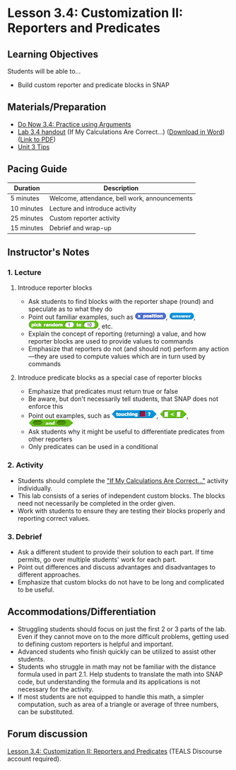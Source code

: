 # Lesson 3.4: Customization II: Reporters and Predicates

## Learning Objectives

Students will be able to...

- Build custom reporter and predicate blocks in SNAP

## Materials/Preparation

- [Do Now 3.4: Practice using Arguments](do_now_34.md)
- [Lab 3.4 handout](lab_34.md) (If My Calculations Are Correct...) ([Download in Word](https://github.com/TEALSK12/introduction-to-computer-science/raw/master/Unit%203%20Word/Lab%203.4%20If%20My%20Calculations%20Are%20Correct.docx)) ([Link to PDF](https://github.com/TEALSK12/introduction-to-computer-science/raw/master/Unit%203%20PDF/Lab%203.4%20If%20My%20Calculations%20Are%20Correct.pdf))
- [Unit 3 Tips](unit_3_tips.md)

## Pacing Guide

| Duration   | Description                                   |
| ---------- | --------------------------------------------- |
| 5 minutes  | Welcome, attendance, bell work, announcements |
| 10 minutes | Lecture and introduce activity                |
| 25 minutes | Custom reporter activity                      |
| 15 minutes | Debrief and wrap-up                           |

## Instructor's Notes

### 1.  Lecture

1. Introduce reporter blocks

    - Ask students to find blocks with the reporter shape (round) and speculate as to what they do
    - Point out familiar examples, such as ![x position block](xposition.png), ![answer block](answer.png), ![pickrandom block](pickrandom.png), etc.
    - Explain the concept of reporting (returning) a value, and how reporter blocks are used to provide values to commands
    - Emphasize that reporters do not (and should not) perform any action—they are used to compute values which are in turn used by commands

2. Introduce predicate blocks as a special case of reporter blocks

    - Emphasize that predicates must return true or false
    - Be aware, but don't necessarily tell students, that SNAP does not enforce this
    - Point out examples, such as ![Touching Block](touching.png), ![less than block](lessThan.png), ![and block](and.png)
    - Ask students why it might be useful to differentiate predicates from other reporters
    - Only predicates can be used in a conditional

### 2. Activity

- Students should complete the ["If My Calculations Are Correct..."](lab_34.md) activity individually.
- This lab consists of a series of independent custom blocks.  The blocks need not necessarily be completed in the order given.
- Work with students to ensure they are testing their blocks properly and reporting correct values.

### 3. Debrief

- Ask a different student to provide their solution to each part.  If time permits, go over multiple students' work for each part.
- Point out differences and discuss advantages and disadvantages to different approaches.
- Emphasize that custom blocks do not have to be long and complicated to be useful.

## Accommodations/Differentiation

- Struggling students should focus on just the first 2 or 3 parts of the lab.  Even if they cannot move on to the more difficult problems, getting used to defining custom reporters is helpful and important.
- Advanced students who finish quickly can be utilized to assist other students.
- Students who struggle in math may not be familiar with the distance formula used in part 2.1.  Help students to translate the math into SNAP code, but understanding the formula and its applications is not necessary for the activity.
- If most students are not equipped to handle this math, a simpler computation, such as area of a triangle or average of three numbers, can be substituted.

## Forum discussion

[Lesson 3.4: Customization II: Reporters and Predicates](http://forums.tealsk12.org/c/intro-unit-3-variables-and-customization/lesson-3-4-customization-ii) (TEALS Discourse account required).
